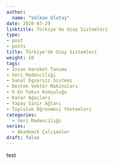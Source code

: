 ```yaml
---
author:
  name: "Volkan Ulutaş"
date: 2020-07-29
linktitle: Türkiye'de Uzay Sistemleri
type:
- post
- posts
title: Türkiye'de Uzay Sistemleri
weight: 10
tags:
- İnsan Hareket Tanıma
- Veri Madenciliği
- Sanal Egzersiz Sistemi
- Destek Vektör Makinaları
- K-En Yakın Komşuluğu
- Karar Ağaçları
- Yapay Sinir Ağları
- Topluluk Öğrenmesi Yöntemleri
categories: 
  - Veri Madenciliği
series:
  - Akademik Çalışmalar
draft: false
---
```


test

